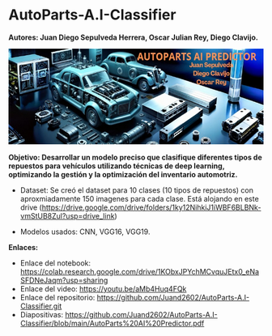 # AutoParts-A.I-Classifier

**Autores: Juan Diego Sepulveda Herrera, Oscar Julian Rey, Diego Clavijo.**

![](https://github.com/Juand2602/AutoParts-A.I-Classifier/blob/main/AutoParts.jpeg)

**Objetivo: Desarrollar un modelo preciso que clasifique diferentes tipos de repuestos para vehículos utilizando técnicas de deep learning, optimizando la gestión y la optimización del inventario automotriz.**

- Dataset: Se creó el dataset para 10 clases (10 tipos de repuestos) con aproxmiadamente 150 imagenes para cada clase. Está alojando en este drive (https://drive.google.com/drive/folders/1ky12NihkiJ1iWBF6BLBNk-vmStUB8Zul?usp=drive_link)

- Modelos usados: CNN, VGG16, VGG19.

**Enlaces:**
- Enlace del notebook: https://colab.research.google.com/drive/1KObxJPYchMCvquJEtx0_eNaSFDNeJaqm?usp=sharing
- Enlace del video: https://youtu.be/aMb4Huq4FQk 
- Enlace del repositorio: https://github.com/Juand2602/AutoParts-A.I-Classifier.git
- Diapositivas: https://github.com/Juand2602/AutoParts-A.I-Classifier/blob/main/AutoParts%20AI%20Predictor.pdf
